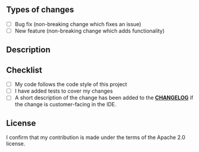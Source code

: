<!--- If you are a new contributor, please take a look at the README and CONTRIBUTING documents --->
<!--- Provide a general summary of your changes in the Title above -->

## Types of changes
<!--- What types of changes does your code introduce? Put an `x` in all the boxes that apply: -->
- [ ] Bug fix (non-breaking change which fixes an issue)
- [ ] New feature (non-breaking change which adds functionality)

## Description
<!--- Describe your changes in detail -->
<!--- If appropriate, providing screenshots will help us review your contribution -->
<!--- If there is a related issue, please provide a link here -->

## Checklist
- [ ] My code follows the code style of this project
- [ ] I have added tests to cover my changes
- [ ] A short description of the change has been added to the **[CHANGELOG](https://github.com/aws/aws-toolkit-jetbrains/blob/master/CONTRIBUTING.md#contributing-via-pull-requests)** if the change is customer-facing in the IDE.
 
## License
I confirm that my contribution is made under the terms of the Apache 2.0 license.
